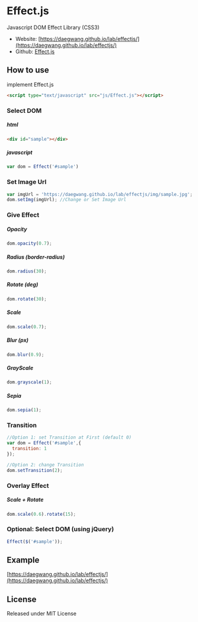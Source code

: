 # Effect.js
Javascript DOM Effect Library (CSS3)

- Website: [https://daegwang.github.io/lab/effectjs/](https://daegwang.github.io/lab/effectjs/)
- Github: [Effect.js](https://github.com/DaeGwang/Effect.js)

## How to use

implement Effect.js

```html
<script type="text/javascript" src="js/Effect.js"></script>
```

### Select DOM

##### html
```html
<div id="sample"></div>
```

##### javascript

```js
var dom = Effect('#sample')
```

### Set Image Url

```js
var imgUrl = 'https://daegwang.github.io/lab/effectjs/img/sample.jpg';
dom.setImg(imgUrl); //Change or Set Image Url
```

### Give Effect 

##### Opacity

```js
dom.opacity(0.7);
```

##### Radius (border-radius)

```js
dom.radius(30);
```

##### Rotate (deg)

```js
dom.rotate(30);
```

##### Scale

```js
dom.scale(0.7);
```

##### Blur (px)

```js
dom.blur(0.9);
```

##### GrayScale

```js
dom.grayscale(1);
```

##### Sepia

```js
dom.sepia(1);
```

### Transition

```js
//Option 1: set Transition at First (default 0)
var dom = Effect('#sample',{
  transition: 1
});

//Option 2: change Transition
dom.setTransition(2);
```

### Overlay Effect

##### Scale + Rotate

```js
dom.scale(0.6).rotate(15);
```


### Optional: Select DOM (using jQuery)

```js
Effect($('#sample'));
```

## Example
[https://daegwang.github.io/lab/effectjs/](https://daegwang.github.io/lab/effectjs/)

<!-- ## Browser Support -->

## License
Released under MIT License